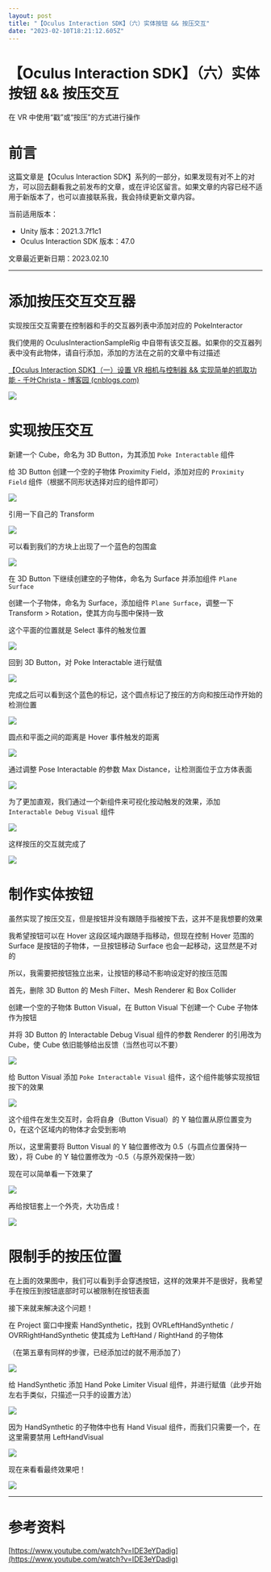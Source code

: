 ```yaml
---
layout: post
title: "【Oculus Interaction SDK】（六）实体按钮 && 按压交互"
date: "2023-02-10T18:21:12.605Z"
---
```

【Oculus Interaction SDK】（六）实体按钮 && 按压交互
=======================================

在 VR 中使用“戳”或“按压”的方式进行操作

前言
==

这篇文章是【Oculus Interaction SDK】系列的一部分，如果发现有对不上的对方，可以回去翻看我之前发布的文章，或在评论区留言。如果文章的内容已经不适用于新版本了，也可以直接联系我，我会持续更新文章内容。

当前适用版本：

*   Unity 版本：2021.3.7f1c1
*   Oculus Interaction SDK 版本：47.0

文章最近更新日期：2023.02.10

* * *

添加按压交互交互器
=========

实现按压交互需要在控制器和手的交互器列表中添加对应的 PokeInteractor

我们使用的 OculusInteractionSampleRig 中自带有该交互器。如果你的交互器列表中没有此物体，请自行添加，添加的方法在之前的文章中有过描述

[【Oculus Interaction SDK】（一）设置 VR 相机与控制器 && 实现简单的抓取功能 - 千叶Christa - 博客园 (cnblogs.com)](https://www.cnblogs.com/Christa/p/17078167.html)

![](https://img2023.cnblogs.com/blog/2975590/202302/2975590-20230209174927825-237254508.png)

实现按压交互
======

新建一个 Cube，命名为 3D Button，为其添加 `Poke Interactable` 组件

给 3D Button 创建一个空的子物体 Proximity Field，添加对应的 `Proximity Field` 组件（根据不同形状选择对应的组件即可）

![](https://img2023.cnblogs.com/blog/2975590/202302/2975590-20230210091552360-1748752663.png)

引用一下自己的 Transform

![](https://img2023.cnblogs.com/blog/2975590/202302/2975590-20230210091742870-1876487513.png)

可以看到我们的方块上出现了一个蓝色的包围盒

![](https://img2023.cnblogs.com/blog/2975590/202302/2975590-20230210091944932-1818625613.png)

在 3D Button 下继续创建空的子物体，命名为 Surface 并添加组件 `Plane Surface`

创建一个子物体，命名为 Surface，添加组件 `Plane Surface`，调整一下 Transform > Rotation，使其方向与图中保持一致

这个平面的位置就是 Select 事件的触发位置

![](https://img2023.cnblogs.com/blog/2975590/202302/2975590-20230210092454247-1596924793.png)

回到 3D Button，对 Poke Interactable 进行赋值

![](https://img2023.cnblogs.com/blog/2975590/202302/2975590-20230210093306074-1712849513.png)

完成之后可以看到这个蓝色的标记，这个圆点标记了按压的方向和按压动作开始的检测位置

![](https://img2023.cnblogs.com/blog/2975590/202302/2975590-20230210093548897-480804904.png)

圆点和平面之间的距离是 Hover 事件触发的距离

![](https://img2023.cnblogs.com/blog/2975590/202302/2975590-20230210110923642-434105806.png)

通过调整 Pose Interactable 的参数 Max Distance，让检测面位于立方体表面

![](https://img2023.cnblogs.com/blog/2975590/202302/2975590-20230210095540655-1871264949.png)

为了更加直观，我们通过一个新组件来可视化按动触发的效果，添加 `Interactable Debug Visual` 组件

![](https://img2023.cnblogs.com/blog/2975590/202302/2975590-20230210100142134-187378122.png)

这样按压的交互就完成了

![](https://img2023.cnblogs.com/blog/2975590/202302/2975590-20230210111939240-1814482156.gif)

制作实体按钮
======

虽然实现了按压交互，但是按钮并没有跟随手指被按下去，这并不是我想要的效果

我希望按钮可以在 Hover 这段区域内跟随手指移动，但现在控制 Hover 范围的 Surface 是按钮的子物体，一旦按钮移动 Surface 也会一起移动，这显然是不对的

所以，我需要把按钮独立出来，让按钮的移动不影响设定好的按压范围

首先，删除 3D Button 的 Mesh Filter、Mesh Renderer 和 Box Collider

创建一个空的子物体 Button Visual，在 Button Visual 下创建一个 Cube 子物体作为按钮

并将 3D Button 的 Interactable Debug Visual 组件的参数 Renderer 的引用改为 Cube，使 Cube 依旧能够给出反馈（当然也可以不要）

![](https://img2023.cnblogs.com/blog/2975590/202302/2975590-20230210112938322-1260417311.png)

给 Button Visual 添加 `Poke Interactable Visual` 组件，这个组件能够实现按钮按下的效果

![](https://img2023.cnblogs.com/blog/2975590/202302/2975590-20230210113608326-1146937708.png)

这个组件在发生交互时，会将自身（Button Visual）的 Y 轴位置从原位置变为 0，在这个区域内的物体才会受到影响

所以，这里需要将 Button Visual 的 Y 轴位置修改为 0.5（与圆点位置保持一致），将 Cube 的 Y 轴位置修改为 -0.5（与原外观保持一致）

现在可以简单看一下效果了

![](https://img2023.cnblogs.com/blog/2975590/202302/2975590-20230210115003951-684459287.gif)

再给按钮套上一个外壳，大功告成！

![](https://img2023.cnblogs.com/blog/2975590/202302/2975590-20230210133833245-231588809.gif)

限制手的按压位置
========

在上面的效果图中，我们可以看到手会穿透按钮，这样的效果并不是很好，我希望手在按压到按钮底部时可以被限制在按钮表面

接下来就来解决这个问题！

在 Project 窗口中搜索 HandSynthetic，找到 OVRLeftHandSynthetic / OVRRightHandSynthetic 使其成为 LeftHand / RightHand 的子物体

（在第五章有同样的步骤，已经添加过的就不用添加了）

![](https://img2023.cnblogs.com/blog/2975590/202302/2975590-20230210150731154-1715932047.png)

给 HandSynthetic 添加 Hand Poke Limiter Visual 组件，并进行赋值（此步开始左右手类似，只描述一只手的设置方法）

![](https://img2023.cnblogs.com/blog/2975590/202302/2975590-20230210151343460-1173176262.png)

因为 HandSynthetic 的子物体中也有 Hand Visual 组件，而我们只需要一个，在这里需要禁用 LeftHandVisual

![](https://img2023.cnblogs.com/blog/2975590/202302/2975590-20230210151759024-1496566580.png)

现在来看看最终效果吧！

![](https://img2023.cnblogs.com/blog/2975590/202302/2975590-20230210152529106-1649422416.gif)

* * *

参考资料
====

[https://www.youtube.com/watch?v=IDE3eYDadig](https://www.youtube.com/watch?v=IDE3eYDadig)